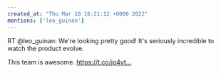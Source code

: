 ```yaml
---
created_at: "Thu Mar 10 16:21:12 +0000 2022"
mentions: ['leo_guinan']
---
```


RT @leo_guinan: We're looking pretty good! It's seriously incredible to watch the product evolve.

This team is awesome. https://t.co/jo4vt…